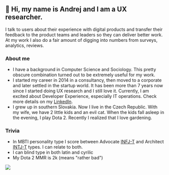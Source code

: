 <!---
AndrejKiri/AndrejKiri is a ✨ special ✨ repository because its `README.md` (this file) appears on your GitHub profile.
You can click the Preview link to take a look at your changes.
--->
## 👋 Hi, my name is Andrej and I am a UX researcher. 

I talk to users about their experience with digital products and transfer their feedback to the product teams and leaders so they can deliver better work. At my work I also do a fair amount of digging into numbers from surveys, analytics, reviews.

### About me
- I have a background in Computer Science and Sociology. This pretty obscure combination turned out to be extremely useful for my work. 
- I started my career in 2014 in a consultancy, then moved to a corporate and later settled in the startup world. It has been more than 7 years now since I started doing UX research and I still love it. Currently, I am excited about Developer Experience, especially IT operations. Check more details on my [LinkedIn](https://www.linkedin.com/in/andrej-kiripolsk%C3%BD-22042843/).
- I grew up in southern Slovakia. Now I live in the Czech Republic. With my wife, we have 2 little kids and an evil cat. When the kids fall asleep in the evening, I play Dota 2. Recently I realized that I love gardening.

### Trivia
- In MBTI personality type I score between Advocate [INFJ-T](https://www.16personalities.com/infj-personality) and Architect [INTJ-T](https://www.16personalities.com/intj-personality) types. I can relate to both.
- I can blind type in both latin and cyrilic
- My Dota 2 MMR is 2k (means "rather bad")

![](https://komarev.com/ghpvc/?username=AndrejKiri)
